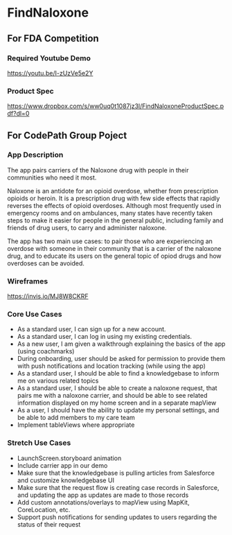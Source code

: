 # FindNaloxone

## For FDA Competition

### Required Youtube Demo
https://youtu.be/I-zUzVe5e2Y

### Product Spec
https://www.dropbox.com/s/ww0uq0t1087jz3l/FindNaloxoneProductSpec.pdf?dl=0

## For CodePath Group Poject

### App Description
The app pairs carriers of the Naloxone drug with people in their communities who need it most.

Naloxone is an antidote for an opioid overdose, whether from prescription opioids or heroin.  It is a prescription drug with few side effects that rapidly reverses the effects of opioid overdoses.  Although most frequently used in emergency rooms and on ambulances, many states have recently taken steps to make it easier for people in the general public, including family and friends of drug users, to carry and administer naloxone. 

The app has two main use cases: to pair those who are experiencing an overdose with someone in their community that is a carrier of the naloxone drug, and to educate its users on the general topic of opiod drugs and how overdoses can be avoided.


### Wireframes
https://invis.io/MJ8W8CKRF

### Core Use Cases
* As a standard user, I can sign up for a new account. 
* As a standard user, I can log in using my existing credentials.
* As a new user, I am given a walkthrough explaining the basics of the app (using coachmarks)
* During onboarding, user should be asked for permission to provide them with push notifications and location tracking (while using the app)
* As a standard user, I should be able to find a knowledgebase to inform me on various related topics
* As a standard user, I should be able to create a naloxone request, that pairs me with a naloxone carrier, and should be able to see related information displayed on my home screen and in a separate mapView
* As a user, I should have the ability to update my personal settings, and be able to add members to my care team
* Implement tableViews where appropriate
 
### Stretch Use Cases
* LaunchScreen.storyboard animation
* Include carrier app in our demo
* Make sure that the knowledgebase is pulling articles from Salesforce and customize knowledgebase UI
* Make sure that the request flow is creating case records in Salesforce, and updating the app as updates are made to those records
* Add custom annotations/overlays to mapView using MapKit, CoreLocation, etc.
* Support push notifications for sending updates to users regarding the status of their request
